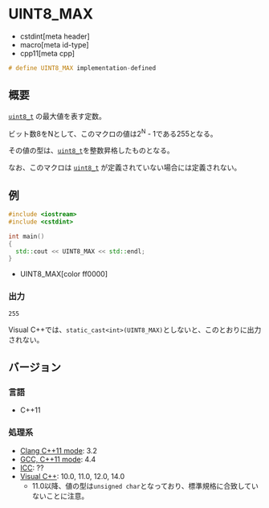 # UINT8_MAX
* cstdint[meta header]
* macro[meta id-type]
* cpp11[meta cpp]

```cpp
# define UINT8_MAX implementation-defined
```

## 概要
[`uint8_t`](uint8_t.md) の最大値を表す定数。

ビット数8をNとして、このマクロの値は2<sup>N</sup> - 1である255となる。

その値の型は、[`uint8_t`](uint8_t.md)を整数昇格したものとなる。

なお、このマクロは [`uint8_t`](uint8_t.md) が定義されていない場合には定義されない。

## 例
```cpp example
#include <iostream>
#include <cstdint>

int main()
{
  std::cout << UINT8_MAX << std::endl;
}
```
* UINT8_MAX[color ff0000]

### 出力
```
255
```

Visual C++では、`static_cast<int>(UINT8_MAX)`としないと、このとおりに出力されない。

## バージョン
### 言語
- C++11

### 処理系
- [Clang C++11 mode](/implementation.md#clang): 3.2
- [GCC, C++11 mode](/implementation.md#gcc): 4.4
- [ICC](/implementation.md#icc): ??
- [Visual C++](/implementation.md#visual_cpp): 10.0, 11.0, 12.0, 14.0
	- 11.0以降、値の型は`unsigned char`となっており、標準規格に合致していないことに注意。

